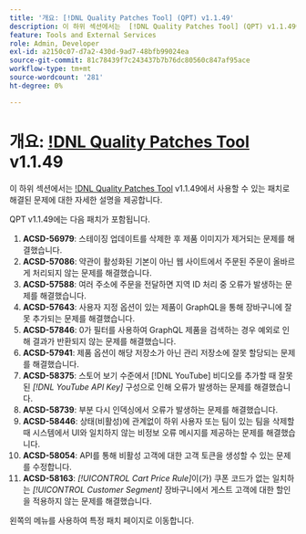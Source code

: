```yaml
---
title: '개요: [!DNL Quality Patches Tool] (QPT) v1.1.49'
description: 이 하위 섹션에서는  [!DNL Quality Patches Tool] (QPT) v1.1.49에서 사용할 수 있는 패치로 해결된 문제에 대한 자세한 설명을 제공합니다.
feature: Tools and External Services
role: Admin, Developer
exl-id: a2150c07-d7a2-430d-9ad7-48bfb99024ea
source-git-commit: 81c78439f7c243437b7b76dc80560c847af95ace
workflow-type: tm+mt
source-wordcount: '281'
ht-degree: 0%

---
```


# 개요: [!DNL Quality Patches Tool](QPT) v1.1.49

이 하위 섹션에서는 [!DNL Quality Patches Tool](QPT) v1.1.49에서 사용할 수 있는 패치로 해결된 문제에 대한 자세한 설명을 제공합니다.

QPT v1.1.49에는 다음 패치가 포함됩니다.

1. **ACSD-56979**: 스테이징 업데이트를 삭제한 후 제품 이미지가 제거되는 문제를 해결했습니다.
1. **ACSD-57086**: 약관이 활성화된 기본이 아닌 웹 사이트에서 주문된 주문이 올바르게 처리되지 않는 문제를 해결했습니다.
1. **ACSD-57588**: 여러 주소에 주문을 전달하면 지역 ID 처리 중 오류가 발생하는 문제를 해결했습니다.
1. **ACSD-57643**: 사용자 지정 옵션이 있는 제품이 GraphQL을 통해 장바구니에 잘못 추가되는 문제를 해결했습니다.
1. **ACSD-57846**: 0가 필터를 사용하여 GraphQL 제품을 검색하는 경우 예외로 인해 결과가 반환되지 않는 문제를 해결했습니다.
1. **ACSD-57941**: 제품 옵션이 해당 저장소가 아닌 관리 저장소에 잘못 할당되는 문제를 해결했습니다.
1. **ACSD-58375**: 스토어 보기 수준에서 [!DNL YouTube] 비디오를 추가할 때 잘못된 *[!DNL YouTube API Key]* 구성으로 인해 오류가 발생하는 문제를 해결했습니다.
1. **ACSD-58739**: 부분 다시 인덱싱에서 오류가 발생하는 문제를 해결했습니다.
1. **ACSD-58446**: 상태(비활성)에 관계없이 하위 사용자 또는 팀이 있는 팀을 삭제할 때 시스템에서 UI와 일치하지 않는 비정보 오류 메시지를 제공하는 문제를 해결했습니다.
1. **ACSD-58054**: API를 통해 비활성 고객에 대한 고객 토큰을 생성할 수 있는 문제를 수정합니다.
1. **ACSD-58163**: *[!UICONTROL Cart Price Rule]*&#x200B;이(가) 쿠폰 코드가 없는 일치하는 *[!UICONTROL Customer Segment]* 장바구니에서 게스트 고객에 대한 할인을 적용하지 않는 문제를 해결했습니다.

왼쪽의 메뉴를 사용하여 특정 패치 페이지로 이동합니다.
